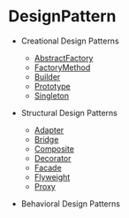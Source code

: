 # DesignPattern

* Creational Design Patterns

    * [AbstractFactory](https://github.com/kso1204/TIL/blob/main/PHP/DesignPatterns/AbstractFactory.md)
    * [FactoryMethod](https://github.com/kso1204/TIL/blob/main/PHP/DesignPatterns/FactoryMethod.md)
    * [Builder](https://github.com/kso1204/TIL/blob/main/PHP/DesignPatterns/Builder.md)
    * [Prototype](https://github.com/kso1204/TIL/blob/main/PHP/DesignPatterns/Prototype.md)
    * [Singleton](https://github.com/kso1204/TIL/blob/main/PHP/DesignPatterns/Singleton.md)


* Structural Design Patterns

    * [Adapter](https://github.com/kso1204/TIL/blob/main/PHP/DesignPatterns/Adapter.md)
    * [Bridge](https://github.com/kso1204/TIL/blob/main/PHP/DesignPatterns/Bridge.md)
    * [Composite](https://github.com/kso1204/TIL/blob/main/PHP/DesignPatterns/Composite.md)
    * [Decorator](https://github.com/kso1204/TIL/blob/main/PHP/DesignPatterns/Decorator.md)
    * [Facade](https://github.com/kso1204/TIL/blob/main/PHP/DesignPatterns/Facade.md)
    * [Flyweight](https://github.com/kso1204/TIL/blob/main/PHP/DesignPatterns/Flyweight.md)
    * [Proxy](https://github.com/kso1204/TIL/blob/main/PHP/DesignPatterns/Proxy.md)

* Behavioral Design Patterns



    

